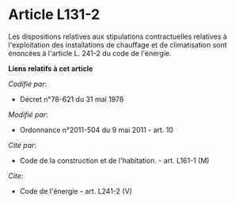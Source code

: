 # Article L131-2

Les dispositions relatives aux stipulations contractuelles relatives à l'exploitation des installations de chauffage et de
climatisation sont énoncées à l'article L. 241-2 du code de l'énergie.

**Liens relatifs à cet article**

_Codifié par_:

  - Décret n°78-621 du 31 mai 1978

_Modifié par_:

  - Ordonnance n°2011-504 du 9 mai 2011 - art. 10

_Cité par_:

  - Code de la construction et de l'habitation. - art. L161-1 (M)

_Cite_:

  - Code de l'énergie - art. L241-2 (V)
